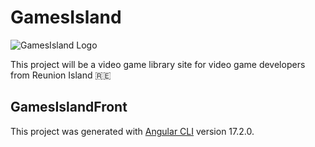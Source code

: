 # GamesIsland
![GamesIsland Logo](/assets/GamesIsland-Logo.webp)

This project will be a video game library site for video game developers from Reunion Island 🇷🇪


## GamesIslandFront

This project was generated with [Angular CLI](https://github.com/angular/angular-cli) version 17.2.0.

